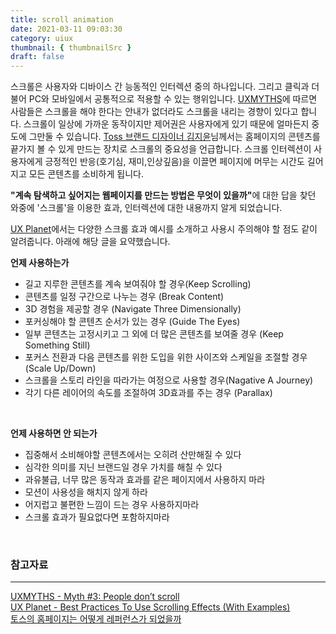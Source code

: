 ```yaml
---
title: scroll animation
date: 2021-03-11 09:03:30
category: uiux
thumbnail: { thumbnailSrc }
draft: false
---
```


스크롤은 사용자와 디바이스 간 능동적인 인터렉션 중의 하나입니다. 그리고 클릭과 더불어 PC와 모바일에서 공통적으로 적용할 수 있는 행위입니다. 
[UXMYTHS](https://uxmyths.com/post/654047943/myth-people-dont-scroll)에 따르면 사람들은 스크롤을 해야 한다는 안내가 없더라도 스크롤을 내리는 경향이 있다고 합니다. 스크롤이 일상에 가까운 동작이지만 제어권은 사용자에게 있기 때문에 얼마든지 중도에 그만둘 수 있습니다. [Toss 브랜드 디자이너 김지윤](https://blog.toss.im/2021/02/24/tossteam/insight/toss-brand-designer-hompage/)님께서는 홈페이지의 콘텐츠를 끝가지 볼 수 있게 만드는 장치로 스크롤의 중요성을 언급합니다. 스크롤 인터렉션이 사용자에게 긍정적인 반응(호기심, 재미,인상깊음)을 이끌면 페이지에 머무는 시간도 길어지고 모든 콘텐츠를 소비하게 됩니다.

<b>"계속 탐색하고 싶어지는 웹페이지를 만드는 방법은 무엇이 있을까"</b>에 대한 답을 찾던 와중에 '스크롤'을 이용한 효과, 인터렉션에 대한 내용까지 알게 되었습니다. 

[UX Planet](https://uxplanet.org/best-practices-to-use-scrolling-effects-with-examples-a448ac761bb9)에서는 다양한 스크롤 효과 예시를 소개하고 사용시 주의해야 할 점도 같이 알려줍니다. 아래에 해당 글을 요약했습니다.

<b>언제 사용하는가</b> 
- 길고 지루한 콘텐츠를 계속 보여줘야 할 경우(Keep Scrolling)
- 콘텐츠를 일정 구간으로 나누는 경우 (Break Content)
- 3D 경험을 제공할 경우 (Navigate Three Dimensionally)
- 포커싱해야 할 콘텐츠 순서가 있는 경우 (Guide The Eyes)
- 일부 콘텐츠는 고정시키고 그 외에 더 많은 콘텐츠를 보여줄 경우 (Keep Something Still)
- 포커스 전환과 다음 콘텐츠를 위한 도입을 위한 사이즈와 스케일을 조절할 경우 (Scale Up/Down)
- 스크롤을 스토리 라인을 따라가는 여정으로 사용할 경우(Nagative A Journey)
- 각기 다른 레이어의 속도를 조절하여 3D효과를 주는 경우 (Parallax)

<br/>

<b>언제 사용하면 안 되는가</b>
- 집중해서 소비해야할 콘텐츠에서는 오히려 산만해질 수 있다
- 심각한 의미를 지닌 브랜드일 경우 가치를 해칠 수 있다
- 과유불급, 너무 많은 동작과 효과를 같은 페이지에서 사용하지 마라 
- 모션이 사용성을 해치지 않게 하라 
- 어지럽고 불편한 느낌이 드는 경우 사용하지마라 
- 스크롤 효과가 필요없다면 포함하지마라 

<br/>

### 참고자료 
<hr>

[UXMYTHS - Myth #3: People don’t scroll](https://uxmyths.com/post/654047943/myth-people-dont-scroll) <br/>
[UX Planet - Best Practices To Use Scrolling Effects (With Examples)](https://uxplanet.org/best-practices-to-use-scrolling-effects-with-examples-a448ac761bb9) </br>
[토스의 홈페이지는 어떻게 레퍼런스가 되었을까](https://blog.toss.im/2021/02/24/tossteam/insight/toss-brand-designer-hompage/)


